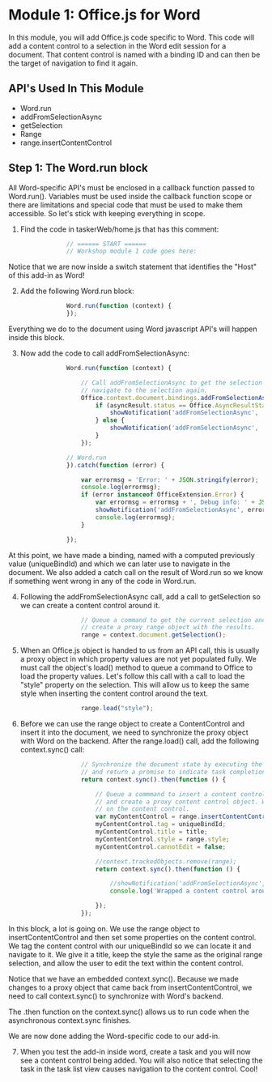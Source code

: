 # Module 1: Office.js for Word

In this module, you will add Office.js code specific to Word. This code will add a content control to a selection in the Word edit session for a document. That content control is named with a binding ID and can then be the target of navigation to find it again.

## API's Used In This Module

- Word.run 
- addFromSelectionAsync
- getSelection
- Range 
- range.insertContentControl

## Step 1: The Word.run block

All Word-specific API's must be enclosed in a callback function passed to Word.run(). Variables must be used inside the callback function scope or there are limitations and special code that must be used to make them accessible. So let's stick with keeping everything in scope. 

1. Find the code in taskerWeb/home.js that has this comment:

```js
                // ====== START ======
                // Workshop module 1 code goes here:
```

Notice that we are now inside a switch statement that identifies the "Host" of this add-in as Word!

2. Add the following Word.run block:

```js
                Word.run(function (context) {
                });
```

Everything we do to the document using Word javascript API's will happen inside this block.

3. Now add the code to call addFromSelectionAsync:

```js
                Word.run(function (context) {

                    // Call addFromSelectionAsync to get the selection and add a binding in the document that we use to
                    // navigate to the selection again.
                    Office.context.document.bindings.addFromSelectionAsync(Office.BindingType.Text, { id: uniqueBindId }, function (asyncResult) {
                        if (asyncResult.status == Office.AsyncResultStatus.Failed) {
                            showNotification('addFromSelectionAsync', 'Action failed. Error: ' + asyncResult.error.message);
                        } else {
                            showNotification('addFromSelectionAsync', 'Added new binding with type: ' + asyncResult.value.type + ' and id: ' + asyncResult.value.id);
                        }
                    });

                // Word.run
                }).catch(function (error) {

                    var errormsg = 'Error: ' + JSON.stringify(error);
                    console.log(errormsg);
                    if (error instanceof OfficeExtension.Error) {
                        var errormsg = errormsg + ', Debug info: ' + JSON.stringify(error.debugInfo);
                        showNotification('addFromSelectionAsync', errormsg);
                        console.log(errormsg);
                    }

                });

```
At this point, we have made a binding, named with a computed previously value (uniqueBindId) and which we can later use to navigate in the document. We also added a catch call on the result of Word.run so we know if something went wrong in any of the code in Word.run.

4. Following the addFromSelectionAsync call, add a call to getSelection so we can create a content control around it.

```js
                    // Queue a command to get the current selection and then
                    // create a proxy range object with the results.
                    range = context.document.getSelection();
```

5. When an Office.js object is handed to us from an API call, this is usually a proxy object in which property values are not yet populated fully. We must call the object's load() method to queue a command to Office to load the property values. Let's follow this call with a call to load the "style" property on the selection. This will allow us to keep the same style when inserting the content control around the text.

```js
                    range.load("style");
```

6. Before we can use the range object to create a ContentControl and insert it into the document, we need to synchronize the proxy object with Word on the backend. After the range.load() call, add the following context.sync() call:

```js
                    // Synchronize the document state by executing the queued commands,
                    // and return a promise to indicate task completion.
                    return context.sync().then(function () {

                        // Queue a commmand to insert a content control around the selected text,
                        // and create a proxy content control object. We'll update the properties
                        // on the content control.
                        var myContentControl = range.insertContentControl();
                        myContentControl.tag = uniqueBindId;
                        myContentControl.title = title;
                        myContentControl.style = range.style;
                        myContentControl.cannotEdit = false;

                        //context.trackedObjects.remove(range);
                        return context.sync().then(function () {

                            //showNotification('addFromSelectionAsync', 'Wrapped a content control around the selected text.');
                            console.log('Wrapped a content control around the selected text.');

                        });
                    });
```

In this block, a lot is going on. We use the range object to insertContentControl and then set some properties on the content control. We tag the content control with our uniqueBindId so we can locate it and navigate to it. We give it a title, keep the style the same as the original range selection, and allow the user to edit the text within the content control. 

Notice that we have an embedded context.sync(). Because we made changes to a proxy object that came back from insertContentControl, we need to call context.sync() to synchronize with Word's backend. 

The .then function on the context.sync() allows us to run code when the asynchronous context.sync finishes. 

We are now done adding the Word-specific code to our add-in. 

7. When you test the add-in inside word, create a task and you will now see a content control being added. You will also notice that selecting the task in the task list view causes navigation to the content control. Cool!
